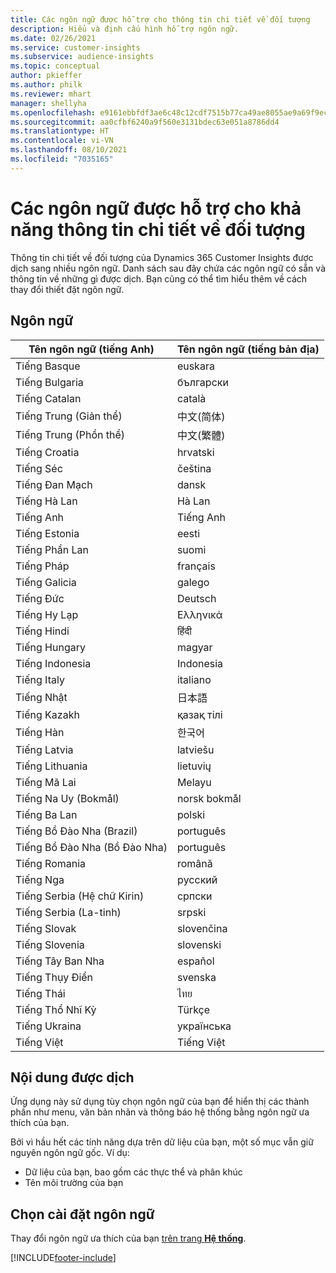 ```yaml
---
title: Các ngôn ngữ được hỗ trợ cho thông tin chi tiết về đối tượng
description: Hiểu và định cấu hình hỗ trợ ngôn ngữ.
ms.date: 02/26/2021
ms.service: customer-insights
ms.subservice: audience-insights
ms.topic: conceptual
author: pkieffer
ms.author: philk
ms.reviewer: mhart
manager: shellyha
ms.openlocfilehash: e9161ebbfdf3ae6c48c12cdf7515b77ca49ae8055ae9a69f9ec314bc1247aeaf
ms.sourcegitcommit: aa0cfbf6240a9f560e3131bdec63e051a8786dd4
ms.translationtype: HT
ms.contentlocale: vi-VN
ms.lasthandoff: 08/10/2021
ms.locfileid: "7035165"
---
```

# <a name="supported-languages-for-audience-insights-capability"></a>Các ngôn ngữ được hỗ trợ cho khả năng thông tin chi tiết về đối tượng

Thông tin chi tiết về đối tượng của Dynamics 365 Customer Insights được dịch sang nhiều ngôn ngữ. Danh sách sau đây chứa các ngôn ngữ có sẵn và thông tin về những gì được dịch. Bạn cũng có thể tìm hiểu thêm về cách thay đổi thiết đặt ngôn ngữ. 

## <a name="languages"></a>Ngôn ngữ

| Tên ngôn ngữ (tiếng Anh)|  Tên ngôn ngữ (tiếng bản địa) |
| ------------- | ------------- |
| Tiếng Basque | euskara |
| Tiếng Bulgaria | български |
| Tiếng Catalan | català |
| Tiếng Trung (Giản thể) | 中文(简体) |
| Tiếng Trung (Phồn thể) | 中文(繁體) |
| Tiếng Croatia | hrvatski |
| Tiếng Séc | čeština |
| Tiếng Đan Mạch | dansk |
| Tiếng Hà Lan | Hà Lan |
| Tiếng Anh | Tiếng Anh |
| Tiếng Estonia | eesti |
| Tiếng Phần Lan | suomi |
| Tiếng Pháp | français |
| Tiếng Galicia | galego |
| Tiếng Đức | Deutsch |
| Tiếng Hy Lạp | Ελληνικά |
| Tiếng Hindi | हिंदी |
| Tiếng Hungary | magyar |
| Tiếng Indonesia | Indonesia |
| Tiếng Italy | italiano |
| Tiếng Nhật | 日本語 |
| Tiếng Kazakh | қазақ тілі |
| Tiếng Hàn | 한국어 |
| Tiếng Latvia | latviešu |
| Tiếng Lithuania | lietuvių |
| Tiếng Mã Lai | Melayu |
| Tiếng Na Uy (Bokmål) | norsk bokmål |
| Tiếng Ba Lan | polski |
| Tiếng Bồ Đào Nha (Brazil) | português |
| Tiếng Bồ Đào Nha (Bồ Đào Nha) | português |
| Tiếng Romania | română |
| Tiếng Nga | pусский |
| Tiếng Serbia (Hệ chữ Kirin) | српски |
| Tiếng Serbia (La-tinh) | srpski |
| Tiếng Slovak | slovenčina |
| Tiếng Slovenia | slovenski |
| Tiếng Tây Ban Nha | español |
| Tiếng Thụy Điển | svenska |
| Tiếng Thái | ไทย |
| Tiếng Thổ Nhĩ Kỳ | Türkçe |
| Tiếng Ukraina | українська |
| Tiếng Việt | Tiếng Việt |

## <a name="whats-translated"></a>Nội dung được dịch

Ứng dụng này sử dụng tùy chọn ngôn ngữ của bạn để hiển thị các thành phần như menu, văn bản nhãn và thông báo hệ thống bằng ngôn ngữ ưa thích của bạn.

Bởi vì hầu hết các tính năng dựa trên dữ liệu của bạn, một số mục vẫn giữ nguyên ngôn ngữ gốc. Ví dụ:

- Dữ liệu của bạn, bao gồm các thực thể và phân khúc
- Tên môi trường của bạn

## <a name="choose-your-language-settings"></a>Chọn cài đặt ngôn ngữ  

Thay đổi ngôn ngữ ưa thích của bạn [trên trang **Hệ thống**](system.md).


[!INCLUDE[footer-include](../includes/footer-banner.md)]